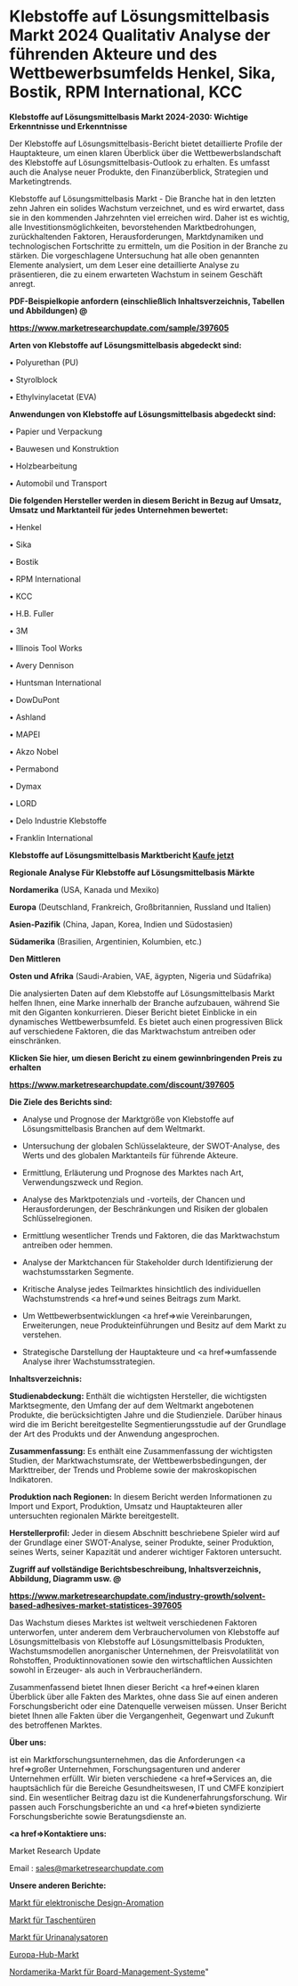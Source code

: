 # Klebstoffe auf Lösungsmittelbasis Markt 2024 Qualitativ Analyse der führenden Akteure und des Wettbewerbsumfelds Henkel, Sika, Bostik, RPM International, KCC

<strong>Klebstoffe auf Lösungsmittelbasis Markt 2024-2030: Wichtige Erkenntnisse und Erkenntnisse</strong>

Der Klebstoffe auf Lösungsmittelbasis-Bericht bietet detaillierte Profile der Hauptakteure, um einen klaren Überblick über die Wettbewerbslandschaft des Klebstoffe auf Lösungsmittelbasis-Outlook zu erhalten. Es umfasst auch die Analyse neuer Produkte, den Finanzüberblick, Strategien und Marketingtrends.

Klebstoffe auf Lösungsmittelbasis Markt - Die Branche hat in den letzten zehn Jahren ein solides Wachstum verzeichnet, und es wird erwartet, dass sie in den kommenden Jahrzehnten viel erreichen wird. Daher ist es wichtig, alle Investitionsmöglichkeiten, bevorstehenden Marktbedrohungen, zurückhaltenden Faktoren, Herausforderungen, Marktdynamiken und technologischen Fortschritte zu ermitteln, um die Position in der Branche zu stärken. Die vorgeschlagene Untersuchung hat alle oben genannten Elemente analysiert, um dem Leser eine detaillierte Analyse zu präsentieren, die zu einem erwarteten Wachstum in seinem Geschäft anregt.



<strong><b>PDF-Beispielkopie anfordern (einschließlich Inhaltsverzeichnis, Tabellen und Abbildungen) @ </b></strong>

<strong><a href=https://www.marketresearchupdate.com/sample/397605>

<strong>https://www.marketresearchupdate.com/sample/397605</u></a></strong></strong>



<strong>Arten von Klebstoffe auf Lösungsmittelbasis abgedeckt sind:</strong>

• Polyurethan (PU)

• Styrolblock

• Ethylvinylacetat (EVA)



<strong>Anwendungen von Klebstoffe auf Lösungsmittelbasis abgedeckt sind:</strong>

• Papier und Verpackung

• Bauwesen und Konstruktion

• Holzbearbeitung

• Automobil und Transport



<strong>Die folgenden Hersteller werden in diesem Bericht in Bezug auf Umsatz, Umsatz und Marktanteil für jedes Unternehmen bewertet:</strong>

• Henkel

• Sika

• Bostik

• RPM International

• KCC

• H.B. Fuller

• 3M

• Illinois Tool Works

• Avery Dennison

• Huntsman International

• DowDuPont

• Ashland

• MAPEI

• Akzo Nobel

• Permabond

• Dymax

• LORD

• Delo Industrie Klebstoffe

• Franklin International



<strong>Klebstoffe auf Lösungsmittelbasis Marktbericht <a href=https://www.marketresearchupdate.com/buynow/397605>Kaufe jetzt</a></strong>



<strong>Regionale Analyse Für Klebstoffe auf Lösungsmittelbasis Märkte</strong>



<strong>Nordamerika</strong> (USA, Kanada und Mexiko)



<strong>Europa</strong> (Deutschland, Frankreich, Großbritannien, Russland und Italien)



<strong>Asien-Pazifik</strong> (China, Japan, Korea, Indien und Südostasien)



<strong>Südamerika</strong> (Brasilien, Argentinien, Kolumbien, etc.)



<strong>Den Mittleren</strong> 

<strong>Osten und Afrika</strong> (Saudi-Arabien, VAE, ägypten, Nigeria und Südafrika)

Die analysierten Daten auf dem Klebstoffe auf Lösungsmittelbasis Markt helfen Ihnen, eine Marke innerhalb der Branche aufzubauen, während Sie mit den Giganten konkurrieren. Dieser Bericht bietet Einblicke in ein dynamisches Wettbewerbsumfeld. Es bietet auch einen progressiven Blick auf verschiedene Faktoren, die das Marktwachstum antreiben oder einschränken.



<strong>Klicken Sie hier, um diesen Bericht zu einem gewinnbringenden Preis zu erhalten
</strong>

<strong><a href=https://www.marketresearchupdate.com/discount/397605>https://www.marketresearchupdate.com/discount/397605</b></u></strong></a>



<strong>Die Ziele des Berichts sind:</strong>

- Analyse und Prognose der Marktgröße von Klebstoffe auf Lösungsmittelbasis Branchen auf dem Weltmarkt.

- Untersuchung der globalen Schlüsselakteure, der SWOT-Analyse, des Werts und des globalen Marktanteils für führende Akteure.

- Ermittlung, Erläuterung und Prognose des Marktes nach Art, Verwendungszweck und Region.

- Analyse des Marktpotenzials und -vorteils, der Chancen und Herausforderungen, der Beschränkungen und Risiken der globalen Schlüsselregionen.

- Ermittlung wesentlicher Trends und Faktoren, die das Marktwachstum antreiben oder hemmen.

- Analyse der Marktchancen für Stakeholder durch Identifizierung der wachstumsstarken Segmente.

- Kritische Analyse jedes Teilmarktes hinsichtlich des individuellen Wachstumstrends <a href=>und</a> seines Beitrags zum Markt.

- Um Wettbewerbsentwicklungen <a href=>wie</a> Vereinbarungen, Erweiterungen, neue Produkteinführungen und Besitz auf dem Markt zu verstehen.

- Strategische Darstellung der Hauptakteure und <a href=>umfas</a>sende Analyse ihrer Wachstumsstrategien.



<strong>Inhaltsverzeichnis:</strong>



<strong>Studienabdeckung:</strong> Enthält die wichtigsten Hersteller, die wichtigsten Marktsegmente, den Umfang der auf dem Weltmarkt angebotenen Produkte, die berücksichtigten Jahre und die Studienziele. Darüber hinaus wird die im Bericht bereitgestellte Segmentierungsstudie auf der Grundlage der Art des Produkts und der Anwendung angesprochen.



<strong>Zusammenfassung:</strong> Es enthält eine Zusammenfassung der wichtigsten Studien, der Marktwachstumsrate, der Wettbewerbsbedingungen, der Markttreiber, der Trends und Probleme sowie der makroskopischen Indikatoren.



<strong>Produktion nach Regionen:</strong> In diesem Bericht werden Informationen zu Import und Export, Produktion, Umsatz und Hauptakteuren aller untersuchten regionalen Märkte bereitgestellt.



<strong>Herstellerprofil:</strong> Jeder in diesem Abschnitt beschriebene Spieler wird auf der Grundlage einer SWOT-Analyse, seiner Produkte, seiner Produktion, seines Werts, seiner Kapazität und anderer wichtiger Faktoren untersucht.



<strong><b>Zugriff auf vollständige Berichtsbeschreibung, Inhaltsverzeichnis, Abbildung, Diagramm usw. @ </b></strong>

<strong><a href=https://www.marketresearchupdate.com/industry-growth/solvent-based-adhesives-market-statistices-397605>https://www.marketresearchupdate.com/industry-growth/solvent-based-adhesives-market-statistices-397605</a></strong>

Das Wachstum dieses Marktes ist weltweit verschiedenen Faktoren unterworfen, unter anderem dem Verbrauchervolumen von Klebstoffe auf Lösungsmittelbasis von Klebstoffe auf Lösungsmittelbasis Produkten, Wachstumsmodellen anorganischer Unternehmen, der Preisvolatilität von Rohstoffen, Produktinnovationen sowie den wirtschaftlichen Aussichten sowohl in Erzeuger- als auch in Verbraucherländern.

Zusammenfassend bietet Ihnen dieser Bericht <a href=>einen</a> klaren Überblick über alle Fakten des Marktes, ohne dass Sie auf einen anderen Forschungsbericht oder eine Datenquelle verweisen müssen. Unser Bericht bietet Ihnen alle Fakten über die Vergangenheit, Gegenwart und Zukunft des betroffenen Marktes.



<strong>Über uns:</strong>

 ist ein Marktforschungsunternehmen, das die Anforderungen <a href=>großer</a> Unternehmen, Forschungsagenturen und anderer Unternehmen erfüllt. Wir bieten verschiedene <a href=>Services</a> an, die hauptsächlich für die Bereiche Gesundheitswesen, IT und CMFE konzipiert sind. Ein wesentlicher Beitrag dazu ist die Kundenerfahrungsforschung. Wir passen auch Forschungsberichte an und <a href=>bieten</a> syndizierte Forschungsberichte sowie Beratungsdienste an.



<strong><a href=>Kontaktiere uns:</a></strong>

Market Research Update

Email : sales@marketresearchupdate.com



<strong>Unsere anderen Berichte:</strong>

<a href=https://www.linkedin.com/pulse/electronic-design-auromation-market-2023-challenges>Markt für elektronische Design-Aromation</a>

<a href=https://www.linkedin.com/pulse/pocket-doors-market-2023-remarking-enormous>Markt für Taschentüren</a>

<a href=https://www.linkedin.com/pulse/urine-analyzer-market-analysis-segment-region>Markt für Urinanalysatoren</a>

<a href=https://www.linkedin.com/pulse/europe-hub-market-growing-rapidly-latest-trend>Europa-Hub-Markt</a>

<a href=https://www.linkedin.com/pulse/north-america-board-management-systems-market-ccrwf/>Nordamerika-Markt für Board-Management-Systeme</a>"
